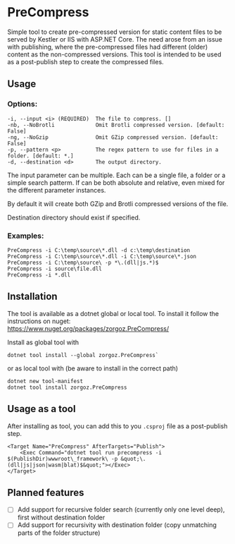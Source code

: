 # PreCompress
Simple tool to create pre-compressed version for static content files to be served by Kestler or IIS with ASP.NET Core.
The need arose from an issue with publishing, where the pre-compressed files had different (older) content as the non-compressed versions. 
This tool is intended to be used as a post-publish step to create the compressed files.

## Usage
### Options:
```
-i, --input <i> (REQUIRED)  The file to compress. [] 
-nb, --NoBrotli             Omit Brotli compressed version. [default: False] 
-ng, --NoGzip               Omit GZip compressed version. [default: False]         
-p, --pattern <p>           The regex pattern to use for files in a folder. [default: *.]
-d, --destination <d>       The output directory.
```

The input parameter can be multiple. Each can be a single file, a folder or a simple search patterm. If can be both absolute and relative, even mixed for the different parameter instances.

By default it will create both GZip and Brotli compressed versions of the file.

Destination directory should exist if specified.

### Examples:
```
PreCompress -i C:\temp\source\*.dll -d c:\temp\destination
PreCompress -i C:\temp\source\*.dll -i C:\temp\source\*.json
PreCompress -i C:\temp\source\ -p *\.(dll|js.*)$
PreCompress -i source\file.dll
PreCompress -i *.dll
```

## Installation
The tool is available as a dotnet global or local tool. To install it follow the instructions on nuget:
https://www.nuget.org/packages/zorgoz.PreCompress/

Install as global tool with

```
dotnet tool install --global zorgoz.PreCompress`
```

or as local tool with (be aware to install in the correct path)

```
dotnet new tool-manifest
dotnet tool install zorgoz.PreCompress
```


## Usage as a tool
After installing as tool, you can add this to you `.csproj` file as a post-publish step.
```
<Target Name="PreCompress" AfterTargets="Publish">
	<Exec Command="dotnet tool run precompress -i $(PublishDir)wwwroot\_framework\ -p &quot;\.(dll|js|json|wasm|blat)$&quot;"></Exec>
</Target>
```

## Planned features
- [ ] Add support for recursive folder search (currently only one level deep), first without destination folder
- [ ] Add support for recursivity with destination folder (copy unmatching parts of the folder structure)
